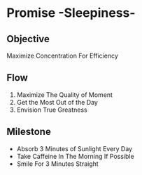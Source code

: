 # Promise -Sleepiness-

## Objective

Maximize Concentration For Efficiency

## Flow

1. Maximize The Quality of Moment
2. Get the Most Out of the Day
3. Envision True Greatness

## Milestone

- Absorb 3 Minutes of Sunlight Every Day
- Take Caffeine In The Morning If Possible
- Smile For 3 Minutes Straight
